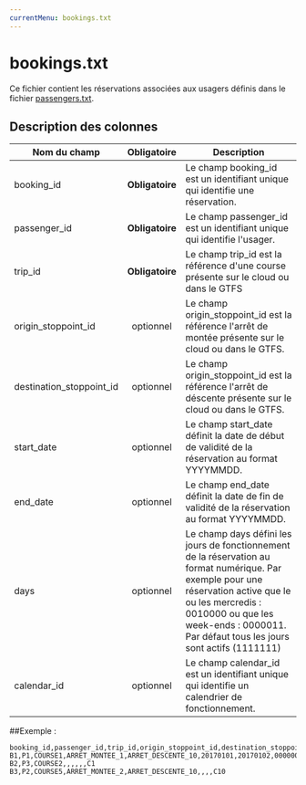 ```yaml
---
currentMenu: bookings.txt
---
```


# bookings.txt

Ce fichier contient les réservations associées aux usagers définis dans le fichier [passengers.txt](passengers.txt.html).

## Description des colonnes

| Nom du champ              |  Obligatoire    |  Description |
|---------------------------|:---------------:|--------------|
| booking_id                | **Obligatoire** | Le champ booking_id est un identifiant unique qui identifie une réservation.|
| passenger_id              | **Obligatoire** | Le champ passenger_id est un identifiant unique qui identifie l'usager. |
| trip_id                   | **Obligatoire** | Le champ trip_id est la référence d'une course présente sur le cloud ou dans le GTFS | 
| origin_stoppoint_id       | optionnel       | Le champ origin_stoppoint_id est la référence l'arrêt de montée présente sur le cloud ou dans le GTFS. |
| destination_stoppoint_id  | optionnel       | Le champ origin_stoppoint_id est la référence l'arrêt de déscente présente sur le cloud ou dans le GTFS. |
| start_date                | optionnel       | Le champ start_date définit la date de début de validité de la réservation au format YYYYMMDD. |
| end_date                  | optionnel       | Le champ end_date définit la date de fin de validité de la réservation au format YYYYMMDD. |
| days                      | optionnel       | Le champ days défini les jours de fonctionnement de la réservation au format numérique. Par exemple pour une réservation active que le ou les mercredis : 0010000 ou que les week-ends : 0000011. Par défaut tous les jours sont actifs (1111111) |
| calendar_id               | optionnel       | Le champ calendar_id est un identifiant unique qui identifie un calendrier de fonctionnement. |

##Exemple : 

```
booking_id,passenger_id,trip_id,origin_stoppoint_id,destination_stoppoint_id,start_date,end_date,days,calendar_id
B1,P1,COURSE1,ARRET_MONTEE_1,ARRET_DESCENTE_10,20170101,20170102,0000001
B2,P3,COURSE2,,,,,,C1
B3,P2,COURSE5,ARRET_MONTEE_2,ARRET_DESCENTE_10,,,,C10
```
